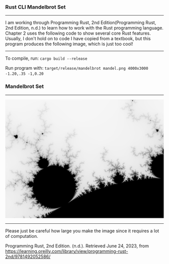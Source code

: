 ### Rust CLI Mandelbrot Set
-----

I am working through Programming Rust, 2nd Edition(Programming Rust, 2nd Edition, n.d.) to learn how to work with the Rust programming language. Chapter 2 uses the following code to show several core Rust features. Usually, I don't hold on to code I have copied from a textbook, but this program produces the following image, which is just too cool!

------
To compile, run:
`cargo build --release`

Run program with:
`target/release/mandelbrot mandel.png 4000x3000 -1.20,.35 -1,0.20
`
### Mandelbrot Set
-----

![Mandelbrot Set](mandel.png)

-----

Please just be careful how large you make the image since it requires a lot of computation. 

Programming Rust, 2nd Edition. (n.d.). Retrieved June 24, 2023, from https://learning.oreilly.com/library/view/programming-rust-2nd/9781492052586/
